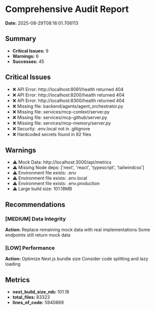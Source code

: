 # Comprehensive Audit Report

**Date:** 2025-08-29T08:16:01.706113

## Summary

- **Critical Issues:** 9
- **Warnings:** 6
- **Successes:** 45

## Critical Issues

- ❌ API Error: http://localhost:8081/health returned 404
- ❌ API Error: http://localhost:8200/health returned 404
- ❌ API Error: http://localhost:8300/health returned 404
- ❌ Missing file: backend/agents/agent_orchestrator.py
- ❌ Missing file: services/mcp-context/server.py
- ❌ Missing file: services/mcp-github/server.py
- ❌ Missing file: services/mcp-memory/server.py
- ❌ Security: .env.local not in .gitignore
- ❌ Hardcoded secrets found in 92 files

## Warnings

- ⚠️ Mock Data: http://localhost:3000/api/metrics
- ⚠️ Missing Node deps: ['next', 'react', 'typescript', 'tailwindcss']
- ⚠️ Environment file exists: .env
- ⚠️ Environment file exists: .env.local
- ⚠️ Environment file exists: .env.production
- ⚠️ Large build size: 101.18MB

## Recommendations

### [MEDIUM] Data Integrity
**Action:** Replace remaining mock data with real implementations
Some endpoints still return mock data

### [LOW] Performance
**Action:** Optimize Next.js bundle size
Consider code splitting and lazy loading


## Metrics

- **next_build_size_mb:** 101.18
- **total_files:** 83323
- **lines_of_code:** 5940869

